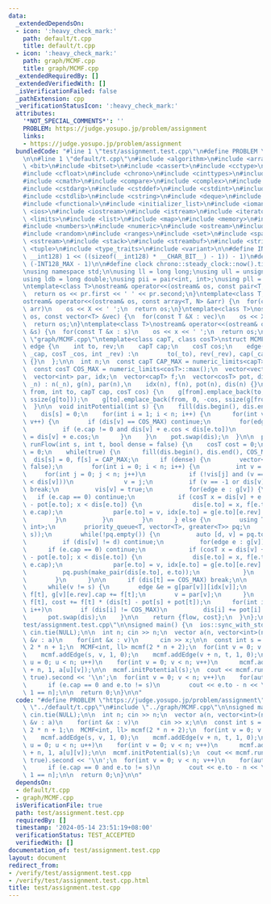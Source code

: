 ```yaml
---
data:
  _extendedDependsOn:
  - icon: ':heavy_check_mark:'
    path: default/t.cpp
    title: default/t.cpp
  - icon: ':heavy_check_mark:'
    path: graph/MCMF.cpp
    title: graph/MCMF.cpp
  _extendedRequiredBy: []
  _extendedVerifiedWith: []
  _isVerificationFailed: false
  _pathExtension: cpp
  _verificationStatusIcon: ':heavy_check_mark:'
  attributes:
    '*NOT_SPECIAL_COMMENTS*': ''
    PROBLEM: https://judge.yosupo.jp/problem/assignment
    links:
    - https://judge.yosupo.jp/problem/assignment
  bundledCode: "#line 1 \"test/assignment.test.cpp\"\n#define PROBLEM \"https://judge.yosupo.jp/problem/assignment\"\
    \n\n#line 1 \"default/t.cpp\"\n#include <algorithm>\n#include <array>\n#include\
    \ <bit>\n#include <bitset>\n#include <cassert>\n#include <cctype>\n#include <cfenv>\n\
    #include <cfloat>\n#include <chrono>\n#include <cinttypes>\n#include <climits>\n\
    #include <cmath>\n#include <compare>\n#include <complex>\n#include <concepts>\n\
    #include <cstdarg>\n#include <cstddef>\n#include <cstdint>\n#include <cstdio>\n\
    #include <cstdlib>\n#include <cstring>\n#include <deque>\n#include <fstream>\n\
    #include <functional>\n#include <initializer_list>\n#include <iomanip>\n#include\
    \ <ios>\n#include <iostream>\n#include <istream>\n#include <iterator>\n#include\
    \ <limits>\n#include <list>\n#include <map>\n#include <memory>\n#include <new>\n\
    #include <numbers>\n#include <numeric>\n#include <ostream>\n#include <queue>\n\
    #include <random>\n#include <ranges>\n#include <set>\n#include <span>\n#include\
    \ <sstream>\n#include <stack>\n#include <streambuf>\n#include <string>\n#include\
    \ <tuple>\n#include <type_traits>\n#include <variant>\n\n#define INT128_MAX (__int128)(((unsigned\
    \ __int128) 1 << ((sizeof(__int128) * __CHAR_BIT__) - 1)) - 1)\n#define INT128_MIN\
    \ (-INT128_MAX - 1)\n\n#define clock chrono::steady_clock::now().time_since_epoch().count()\n\
    \nusing namespace std;\n\nusing ll = long long;\nusing ull = unsigned long long;\n\
    using ldb = long double;\nusing pii = pair<int, int>;\nusing pll = pair<ll, ll>;\n\
    \ntemplate<class T>\nostream& operator<<(ostream& os, const pair<T, T> pr) {\n\
    \  return os << pr.first << ' ' << pr.second;\n}\ntemplate<class T, size_t N>\n\
    ostream& operator<<(ostream& os, const array<T, N> &arr) {\n  for(const T &X :\
    \ arr)\n    os << X << ' ';\n  return os;\n}\ntemplate<class T>\nostream& operator<<(ostream&\
    \ os, const vector<T> &vec) {\n  for(const T &X : vec)\n    os << X << ' ';\n\
    \  return os;\n}\ntemplate<class T>\nostream& operator<<(ostream& os, const set<T>\
    \ &s) {\n  for(const T &x : s)\n    os << x << ' ';\n  return os;\n}\n#line 1\
    \ \"graph/MCMF.cpp\"\ntemplate<class capT, class cosT>\nstruct MCMF {\n  struct\
    \ edge {\n    int to, rev;\n    capT cap;\n    cosT cos;\n    edge(int _to, capT\
    \ _cap, cosT _cos, int _rev) :\n        to(_to), rev(_rev), cap(_cap), cos(_cos)\
    \ {}\n  };\n\n  int n;\n  const capT CAP_MAX = numeric_limits<capT>::max();\n\
    \  const cosT COS_MAX = numeric_limits<cosT>::max();\n  vector<vector<edge>> g;\n\
    \  vector<int> par, idx;\n  vector<capT> f;\n  vector<cosT> pot, dis;\n\n  MCMF(int\
    \ _n) : n(_n), g(n), par(n),\n    idx(n), f(n), pot(n), dis(n) {}\n\n  void addEdge(int\
    \ from, int to, capT cap, cosT cos) {\n    g[from].emplace_back(to, cap, cos,\
    \ ssize(g[to]));\n    g[to].emplace_back(from, 0, -cos, ssize(g[from]) - 1);\n\
    \  }\n\n  void initPotential(int s) {\n    fill(dis.begin(), dis.end(), COS_MAX);\n\
    \    dis[s] = 0;\n    for(int i = 1; i < n; i++) {\n      for(int v = 0; v < n;\
    \ v++) {\n        if (dis[v] == COS_MAX) continue;\n        for(edge e : g[v])\n\
    \          if (e.cap != 0 and dis[v] + e.cos < dis[e.to])\n            dis[e.to]\
    \ = dis[v] + e.cos;\n      }\n    }\n    pot.swap(dis);\n  }\n\n  pair<capT, cosT>\
    \ runFlow(int s, int t, bool dense = false) {\n    cosT cost = 0;\n    capT flow\
    \ = 0;\n    while(true) {\n      fill(dis.begin(), dis.end(), COS_MAX);\n    \
    \  dis[s] = 0, f[s] = CAP_MAX;\n      if (dense) {\n        vector<bool> vis(n,\
    \ false);\n        for(int i = 0; i < n; i++) {\n          int v = -1;\n     \
    \     for(int j = 0; j < n; j++)\n            if (!vis[j] and (v == -1 or dis[j]\
    \ < dis[v]))\n              v = j;\n          if (v == -1 or dis[v] == COS_MAX)\
    \ break;\n          vis[v] = true;\n          for(edge e : g[v]) {\n         \
    \   if (e.cap == 0) continue;\n            if (cosT x = dis[v] + e.cos + pot[v]\
    \ - pot[e.to]; x < dis[e.to]) {\n              dis[e.to] = x, f[e.to] = min(f[v],\
    \ e.cap);\n              par[e.to] = v, idx[e.to] = g[e.to][e.rev].rev;\n    \
    \        }\n          }\n        }\n      } else {\n        using T = pair<cosT,\
    \ int>;\n        priority_queue<T, vector<T>, greater<T>> pq;\n        pq.push(make_pair(dis[s],\
    \ s));\n        while(!pq.empty()) {\n          auto [d, v] = pq.top(); pq.pop();\n\
    \          if (dis[v] != d) continue;\n          for(edge e : g[v]) {\n      \
    \      if (e.cap == 0) continue;\n            if (cosT x = dis[v] + e.cos + pot[v]\
    \ - pot[e.to]; x < dis[e.to]) {\n              dis[e.to] = x, f[e.to] = min(f[v],\
    \ e.cap);\n              par[e.to] = v, idx[e.to] = g[e.to][e.rev].rev;\n    \
    \          pq.push(make_pair(dis[e.to], e.to));\n            }\n          }\n\
    \        }\n      }\n\n      if (dis[t] == COS_MAX) break;\n\n      int v = t;\n\
    \      while(v != s) {\n        edge &e = g[par[v]][idx[v]];\n        e.cap -=\
    \ f[t], g[v][e.rev].cap += f[t];\n        v = par[v];\n      }\n      flow +=\
    \ f[t], cost += f[t] * (dis[t] - pot[s] + pot[t]);\n      for(int i = 0; i < n;\
    \ i++)\n        if (dis[i] != COS_MAX)\n          dis[i] += pot[i] - pot[s];\n\
    \      pot.swap(dis);\n    }\n\n    return {flow, cost};\n  }\n};\n#line 5 \"\
    test/assignment.test.cpp\"\n\nsigned main() {\n  ios::sync_with_stdio(false),\
    \ cin.tie(NULL);\n\n  int n; cin >> n;\n  vector a(n, vector<int>(n));\n  for(auto\
    \ &v : a)\n    for(int &x : v)\n      cin >> x;\n\n  const int s = 2 * n, t =\
    \ 2 * n + 1;\n  MCMF<int, ll> mcmf(2 * n + 2);\n  for(int v = 0; v < n; v++) {\n\
    \    mcmf.addEdge(s, v, 1, 0);\n    mcmf.addEdge(v + n, t, 1, 0);\n  }\n  for(int\
    \ u = 0; u < n; u++)\n    for(int v = 0; v < n; v++)\n      mcmf.addEdge(u, v\
    \ + n, 1, a[u][v]);\n\n  mcmf.initPotential(s);\n  cout << mcmf.runFlow(s, t,\
    \ true).second << '\\n';\n  for(int v = 0; v < n; v++)\n    for(auto e : mcmf.g[v])\n\
    \      if (e.cap == 0 and e.to != s)\n        cout << e.to - n << \" \\n\"[v +\
    \ 1 == n];\n\n  return 0;\n}\n\n"
  code: "#define PROBLEM \"https://judge.yosupo.jp/problem/assignment\"\n\n#include\
    \ \"../default/t.cpp\"\n#include \"../graph/MCMF.cpp\"\n\nsigned main() {\n  ios::sync_with_stdio(false),\
    \ cin.tie(NULL);\n\n  int n; cin >> n;\n  vector a(n, vector<int>(n));\n  for(auto\
    \ &v : a)\n    for(int &x : v)\n      cin >> x;\n\n  const int s = 2 * n, t =\
    \ 2 * n + 1;\n  MCMF<int, ll> mcmf(2 * n + 2);\n  for(int v = 0; v < n; v++) {\n\
    \    mcmf.addEdge(s, v, 1, 0);\n    mcmf.addEdge(v + n, t, 1, 0);\n  }\n  for(int\
    \ u = 0; u < n; u++)\n    for(int v = 0; v < n; v++)\n      mcmf.addEdge(u, v\
    \ + n, 1, a[u][v]);\n\n  mcmf.initPotential(s);\n  cout << mcmf.runFlow(s, t,\
    \ true).second << '\\n';\n  for(int v = 0; v < n; v++)\n    for(auto e : mcmf.g[v])\n\
    \      if (e.cap == 0 and e.to != s)\n        cout << e.to - n << \" \\n\"[v +\
    \ 1 == n];\n\n  return 0;\n}\n\n"
  dependsOn:
  - default/t.cpp
  - graph/MCMF.cpp
  isVerificationFile: true
  path: test/assignment.test.cpp
  requiredBy: []
  timestamp: '2024-05-14 23:51:19+08:00'
  verificationStatus: TEST_ACCEPTED
  verifiedWith: []
documentation_of: test/assignment.test.cpp
layout: document
redirect_from:
- /verify/test/assignment.test.cpp
- /verify/test/assignment.test.cpp.html
title: test/assignment.test.cpp
---
```

